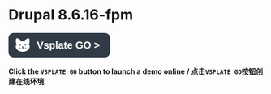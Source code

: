 # Drupal 8.6.16-fpm

<a href="https://www.vsplate.com/?docker-compose=https://github.com/vsplate/dcenvs/drupal/8.6.16-fpm"><img alt="VSPLATE GO" src="https://raw.githubusercontent.com/vsplate/images/master/vsgo_btn.png" width="200px"></a>

**Click the `VSPLATE GO` button to launch a demo online / 点击`VSPLATE GO`按钮创建在线环境**